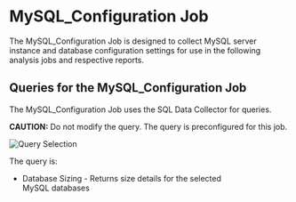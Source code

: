 # MySQL\_Configuration Job

The MySQL\_Configuration Job is designed to collect MySQL server instance and database configuration settings for use in the following analysis jobs and respective reports.

## Queries for the MySQL\_Configuration Job

The MySQL\_Configuration Job uses the SQL Data Collector for queries.

__CAUTION:__ Do not modify the query. The query is preconfigured for this job.

![Query Selection](/img/product_docs/accessanalyzer/accessanalyzer/enterpriseauditor/solutions/databases/mongodb/collection/configurationjob.png)

The query is:

- Database Sizing - Returns size details for the selected MySQL databases
